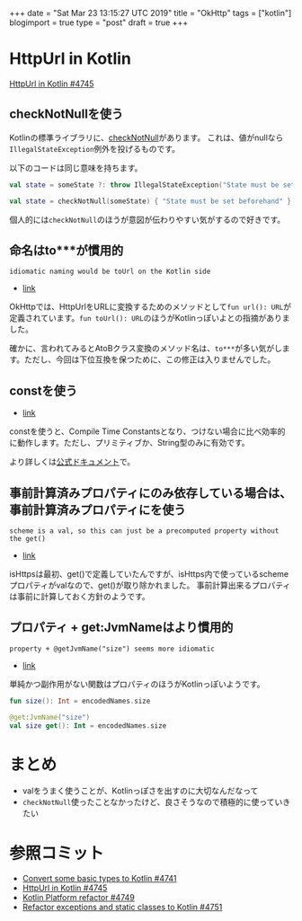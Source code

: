 +++
date = "Sat Mar 23 13:15:27 UTC 2019"
title = "OkHttp"
tags = ["kotlin"]
blogimport = true
type = "post"
draft = true
+++

# HttpUrl in Kotlin

[HttpUrl in Kotlin #4745](https://github.com/square/okhttp/pull/4745)

## checkNotNullを使う

Kotlinの標準ライブラリに、[checkNotNull](https://kotlinlang.org/api/latest/jvm/stdlib/kotlin/check-not-null.html)があります。
これは、値がnullなら`IllegalStateException`例外を投げるものです。

以下のコードは同じ意味を持ちます。

```kotlin
val state = someState ?: throw IllegalStateException("State must be set beforehand")

val state = checkNotNull(someState) { "State must be set beforehand" }
```

個人的には`checkNotNull`のほうが意図が伝わりやすい気がするので好きです。

## 命名はto***が慣用的

`idiomatic naming would be toUrl on the Kotlin side`
- [link](https://github.com/square/okhttp/pull/4745#discussion_r266693257)

OkHttpでは、HttpUrlをURLに変換するためのメソッドとして`fun url(): URL`が定義されています。`fun toUrl(): URL`のほうがKotlinっぽいよとの指摘がありました。

確かに、言われてみるとAtoBクラス変換のメソッド名は、`to***`が多い気がします。ただし、今回は下位互換を保つために、この修正は入りませんでした。

## constを使う

- [link](https://github.com/square/okhttp/pull/4745#discussion_r266695491)

constを使うと、Compile Time Constantsとなり、つけない場合に比べ効率的に動作します。ただし、プリミティブか、String型のみに有効です。

より詳しくは[公式ドキュメント](https://kotlinlang.org/docs/reference/properties.html#compile-time-constants)で。

## 事前計算済みプロパティにのみ依存している場合は、事前計算済みプロパティにを使う

`scheme is a val, so this can just be a precomputed property without the get()`
- [link](https://github.com/square/okhttp/pull/4745#discussion_r266702974)

isHttpsは最初、get()で定義していたんですが、isHttps内で使っているschemeプロパティがvalなので、get()が取り除かれました。
事前計算出来るプロパティは事前に計算しておく方針のようです。

## プロパティ + get:JvmNameはより慣用的

`property + @getJvmName("size") seems more idiomatic`
- [link](https://github.com/square/okhttp/pull/4745#discussion_r266697339)

単純かつ副作用がない関数はプロパティのほうがKotlinっぽいようです。

```kotlin
fun size(): Int = encodedNames.size

@get:JvmName("size")
val size get(): Int = encodedNames.size
```

# まとめ

- valをうまく使うことが、Kotlinっぽさを出すのに大切なんだなって
- `checkNotNull`使ったことなかったけど、良さそうなので積極的に使っていきたい

# 参照コミット

- [Convert some basic types to Kotlin #4741](https://github.com/square/okhttp/pull/4741)
- [HttpUrl in Kotlin #4745](https://github.com/square/okhttp/pull/4745)
- [Kotlin Platform refactor #4749](https://github.com/square/okhttp/pull/4749)
- [Refactor exceptions and static classes to Kotlin #4751](https://github.com/square/okhttp/pull/4751)
